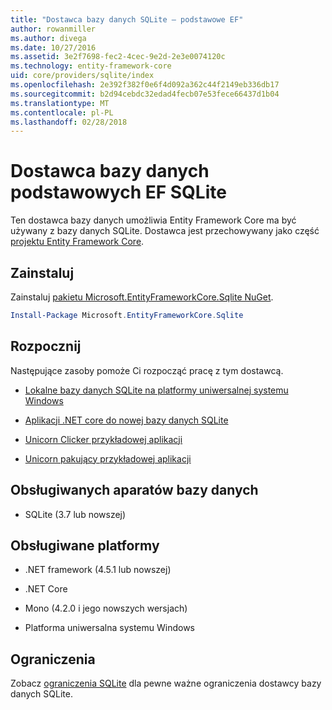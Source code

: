 ```yaml
---
title: "Dostawca bazy danych SQLite — podstawowe EF"
author: rowanmiller
ms.author: divega
ms.date: 10/27/2016
ms.assetid: 3e2f7698-fec2-4cec-9e2d-2e3e0074120c
ms.technology: entity-framework-core
uid: core/providers/sqlite/index
ms.openlocfilehash: 2e392f382f0e6f4d092a362c44f2149eb336db17
ms.sourcegitcommit: b2d94cebdc32edad4fecb07e53fece66437d1b04
ms.translationtype: MT
ms.contentlocale: pl-PL
ms.lasthandoff: 02/28/2018
---
```

# <a name="sqlite-ef-core-database-provider"></a>Dostawca bazy danych podstawowych EF SQLite

Ten dostawca bazy danych umożliwia Entity Framework Core ma być używany z bazy danych SQLite. Dostawca jest przechowywany jako część [projektu Entity Framework Core](https://github.com/aspnet/EntityFrameworkCore).

## <a name="install"></a>Zainstaluj

Zainstaluj [pakietu Microsoft.EntityFrameworkCore.Sqlite NuGet](https://www.nuget.org/packages/Microsoft.EntityFrameworkCore.Sqlite/).

``` powershell
Install-Package Microsoft.EntityFrameworkCore.Sqlite
```

## <a name="get-started"></a>Rozpocznij

Następujące zasoby pomoże Ci rozpocząć pracę z tym dostawcą.
* [Lokalne bazy danych SQLite na platformy uniwersalnej systemu Windows](../../get-started/uwp/getting-started.md)

* [Aplikacji .NET core do nowej bazy danych SQLite](../../get-started/netcore/new-db-sqlite.md)

* [Unicorn Clicker przykładowej aplikacji](https://github.com/rowanmiller/UnicornStore/tree/master/UnicornClicker/UWP)

* [Unicorn pakujący przykładowej aplikacji](https://github.com/rowanmiller/UnicornStore/tree/master/UnicornPacker)

## <a name="supported-database-engines"></a>Obsługiwanych aparatów bazy danych

* SQLite (3.7 lub nowszej)

## <a name="supported-platforms"></a>Obsługiwane platformy

* .NET framework (4.5.1 lub nowszej)

* .NET Core

* Mono (4.2.0 i jego nowszych wersjach)

* Platforma uniwersalna systemu Windows

## <a name="limitations"></a>Ograniczenia

Zobacz [ograniczenia SQLite](limitations.md) dla pewne ważne ograniczenia dostawcy bazy danych SQLite.
